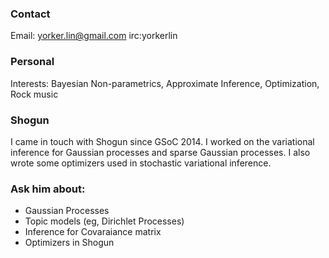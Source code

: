 ### Contact

Email: yorker.lin@gmail.com irc:yorkerlin


### Personal
Interests: Bayesian Non-parametrics, Approximate Inference, Optimization, Rock music

### Shogun
I came in touch with Shogun since GSoC 2014. 
I worked on the variational inference for Gaussian processes and sparse Gaussian processes.
I also wrote some optimizers used in stochastic variational inference.

### Ask him about:
 * Gaussian Processes
 * Topic models (eg, Dirichlet Processes)
 * Inference for Covaraiance matrix
 * Optimizers in Shogun
